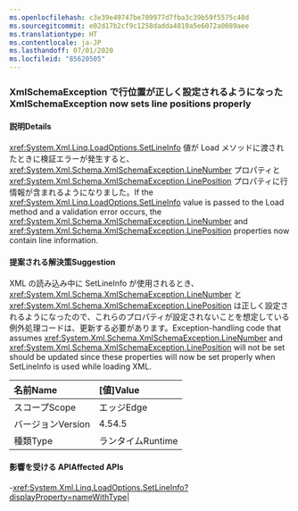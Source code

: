 ```yaml
---
ms.openlocfilehash: c3e39e49747be709977d7fba3c39b59f5575c40d
ms.sourcegitcommit: e02d17b2cf9c1258dadda4810a5e6072a0089aee
ms.translationtype: HT
ms.contentlocale: ja-JP
ms.lasthandoff: 07/01/2020
ms.locfileid: "85620505"
---
```

### <a name="xmlschemaexception-now-sets-line-positions-properly"></a><span data-ttu-id="75bc6-101">XmlSchemaException で行位置が正しく設定されるようになった</span><span class="sxs-lookup"><span data-stu-id="75bc6-101">XmlSchemaException now sets line positions properly</span></span>

#### <a name="details"></a><span data-ttu-id="75bc6-102">説明</span><span class="sxs-lookup"><span data-stu-id="75bc6-102">Details</span></span>

<span data-ttu-id="75bc6-103"><xref:System.Xml.Linq.LoadOptions.SetLineInfo> 値が Load メソッドに渡されたときに検証エラーが発生すると、<xref:System.Xml.Schema.XmlSchemaException.LineNumber> プロパティと <xref:System.Xml.Schema.XmlSchemaException.LinePosition> プロパティに行情報が含まれるようになりました。</span><span class="sxs-lookup"><span data-stu-id="75bc6-103">If the <xref:System.Xml.Linq.LoadOptions.SetLineInfo> value is passed to the Load method and a validation error occurs, the <xref:System.Xml.Schema.XmlSchemaException.LineNumber> and <xref:System.Xml.Schema.XmlSchemaException.LinePosition> properties now contain line information.</span></span>

#### <a name="suggestion"></a><span data-ttu-id="75bc6-104">提案される解決策</span><span class="sxs-lookup"><span data-stu-id="75bc6-104">Suggestion</span></span>

<span data-ttu-id="75bc6-105">XML の読み込み中に SetLineInfo が使用されるとき、<xref:System.Xml.Schema.XmlSchemaException.LineNumber> と <xref:System.Xml.Schema.XmlSchemaException.LinePosition> は正しく設定されるようになったので、これらのプロパティが設定されないことを想定している例外処理コードは、更新する必要があります。</span><span class="sxs-lookup"><span data-stu-id="75bc6-105">Exception-handling code that assumes <xref:System.Xml.Schema.XmlSchemaException.LineNumber> and <xref:System.Xml.Schema.XmlSchemaException.LinePosition> will not be set should be updated since these properties will now be set properly when SetLineInfo is used while loading XML.</span></span>

| <span data-ttu-id="75bc6-106">名前</span><span class="sxs-lookup"><span data-stu-id="75bc6-106">Name</span></span>    | <span data-ttu-id="75bc6-107">[値]</span><span class="sxs-lookup"><span data-stu-id="75bc6-107">Value</span></span>       |
|:--------|:------------|
| <span data-ttu-id="75bc6-108">スコープ</span><span class="sxs-lookup"><span data-stu-id="75bc6-108">Scope</span></span>   |<span data-ttu-id="75bc6-109">エッジ</span><span class="sxs-lookup"><span data-stu-id="75bc6-109">Edge</span></span>|
|<span data-ttu-id="75bc6-110">バージョン</span><span class="sxs-lookup"><span data-stu-id="75bc6-110">Version</span></span>|<span data-ttu-id="75bc6-111">4.5</span><span class="sxs-lookup"><span data-stu-id="75bc6-111">4.5</span></span>|
|<span data-ttu-id="75bc6-112">種類</span><span class="sxs-lookup"><span data-stu-id="75bc6-112">Type</span></span>|<span data-ttu-id="75bc6-113">ランタイム</span><span class="sxs-lookup"><span data-stu-id="75bc6-113">Runtime</span></span>

#### <a name="affected-apis"></a><span data-ttu-id="75bc6-114">影響を受ける API</span><span class="sxs-lookup"><span data-stu-id="75bc6-114">Affected APIs</span></span>

-<xref:System.Xml.Linq.LoadOptions.SetLineInfo?displayProperty=nameWithType></li></ul>|
